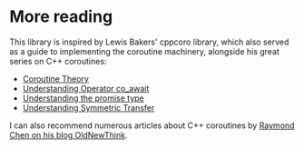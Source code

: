 <!--
SPDX-FileCopyrightText: 2022 Daniel Vrátil <dvratil@kde.org>

SPDX-License-Identifier: GFDL-1.3-or-later
-->

# More reading

This library is inspired by Lewis Bakers' cppcoro library, which also served as a guide to implementing
the coroutine machinery, alongside his great series on C++ coroutines:

 * [Coroutine Theory](https://lewissbaker.github.io/2017/09/25/coroutine-theory)
 * [Understanding Operator co_await](https://lewissbaker.github.io/2017/11/17/understanding-operator-co-await)
 * [Understanding the promise type](https://lewissbaker.github.io/2018/09/05/understanding-the-promise-type)
 * [Understanding Symmetric Transfer](https://lewissbaker.github.io/2020/05/11/understanding_symmetric_transfer)

I can also recommend numerous articles about C++ coroutines by [Raymond Chen on his blog OldNewThink][oldnewthing].

[oldnewthing]: https://devblogs.microsoft.com/oldnewthing/author/oldnewthing

